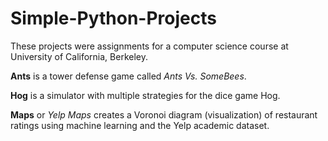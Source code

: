 # Simple-Python-Projects
These projects were assignments for a computer science course at University of California, Berkeley. 

**Ants** is a tower defense game called *Ants Vs. SomeBees*.

**Hog** is a simulator with multiple strategies for the dice game Hog.

**Maps** or *Yelp Maps* creates a Voronoi diagram (visualization) of restaurant ratings using machine learning and the Yelp academic dataset.
